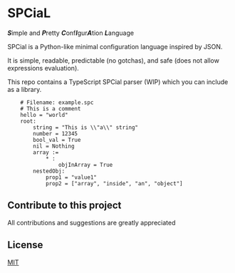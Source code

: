 # SPCiaL
***S***imple and ***P***retty ***C***onf***I***gur***A***tion ***L***anguage

SPCial is a Python-like minimal configuration language inspired by JSON.

It is simple, readable, predictable (no gotchas), and safe (does not allow expressions evaluation).

This repo contains a TypeScript SPCial parser (WIP) which you can include as a library.

```
    # Filename: example.spc
    # This is a comment
    hello = "world"
    root:
        string = "This is \\"a\\" string"
        number = 12345
        bool_val = True
        nil = Nothing
        array :=
            * :
                objInArray = True
        nestedObj:
            prop1 = "value1"
            prop2 = ["array", "inside", "an", "object"]
```
## Contribute to this project
All contributions and suggestions are greatly appreciated
## License
[MIT](./LICENSE)